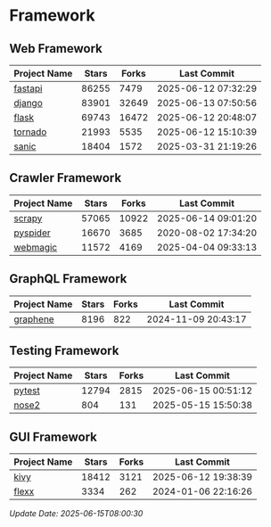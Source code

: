 # Framework

## Web Framework
| Project Name | Stars | Forks | Last Commit |
| ------------ | ----- | ----- | ----------- |
| [fastapi](https://github.com/fastapi/fastapi) | 86255 | 7479 | 2025-06-12 07:32:29 |
| [django](https://github.com/django/django) | 83901 | 32649 | 2025-06-13 07:50:56 |
| [flask](https://github.com/pallets/flask) | 69743 | 16472 | 2025-06-12 20:48:07 |
| [tornado](https://github.com/tornadoweb/tornado) | 21993 | 5535 | 2025-06-12 15:10:39 |
| [sanic](https://github.com/sanic-org/sanic) | 18404 | 1572 | 2025-03-31 21:19:26 |

## Crawler Framework
| Project Name | Stars | Forks | Last Commit |
| ------------ | ----- | ----- | ----------- |
| [scrapy](https://github.com/scrapy/scrapy) | 57065 | 10922 | 2025-06-14 09:01:20 |
| [pyspider](https://github.com/binux/pyspider) | 16670 | 3685 | 2020-08-02 17:34:20 |
| [webmagic](https://github.com/code4craft/webmagic) | 11572 | 4169 | 2025-04-04 09:33:13 |

## GraphQL Framework
| Project Name | Stars | Forks | Last Commit |
| ------------ | ----- | ----- | ----------- |
| [graphene](https://github.com/graphql-python/graphene) | 8196 | 822 | 2024-11-09 20:43:17 |

## Testing Framework
| Project Name | Stars | Forks | Last Commit |
| ------------ | ----- | ----- | ----------- |
| [pytest](https://github.com/pytest-dev/pytest) | 12794 | 2815 | 2025-06-15 00:51:12 |
| [nose2](https://github.com/nose-devs/nose2) | 804 | 131 | 2025-05-15 15:50:38 |

## GUI Framework
| Project Name | Stars | Forks | Last Commit |
| ------------ | ----- | ----- | ----------- |
| [kivy](https://github.com/kivy/kivy) | 18412 | 3121 | 2025-06-12 19:38:39 |
| [flexx](https://github.com/flexxui/flexx) | 3334 | 262 | 2024-01-06 22:16:26 |

*Update Date: 2025-06-15T08:00:30*